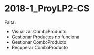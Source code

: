 # 2018-1_ProyLP2-CS
Falta:
  - Visualizar ComboProducto
  - Gestionar Productos no funciona
  - Gestionar ComboProducto
  - Recuperar ComboProducto
